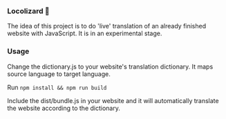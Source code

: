 ### Locolizard 🦎

The idea of this project is to do 'live' translation of an already finished website with JavaScript.
It is in an experimental stage.

### Usage

Change the dictionary.js to your website's translation dictionary. It maps source language to target language.

Run `npm install && npm run build`

Include the dist/bundle.js in your website and it will automatically translate the website according to the dictionary.